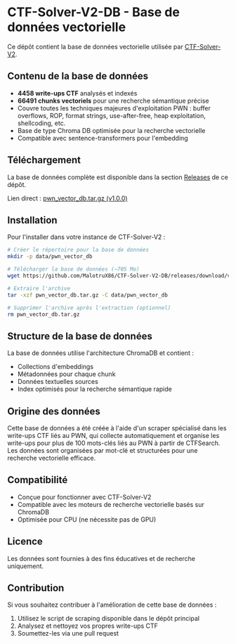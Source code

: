 # CTF-Solver-V2-DB - Base de données vectorielle

Ce dépôt contient la base de données vectorielle utilisée par [CTF-Solver-V2](https://github.com/MalotruX86/CTF-Solver-V2).

## Contenu de la base de données

- **4458 write-ups CTF** analysés et indexés
- **66491 chunks vectoriels** pour une recherche sémantique précise
- Couvre toutes les techniques majeures d'exploitation PWN : buffer overflows, ROP, format strings, use-after-free, heap exploitation, shellcoding, etc.
- Base de type Chroma DB optimisée pour la recherche vectorielle
- Compatible avec sentence-transformers pour l'embedding

## Téléchargement

La base de données complète est disponible dans la section [Releases](https://github.com/MalotruX86/CTF-Solver-V2-DB/releases) de ce dépôt.

Lien direct : [pwn_vector_db.tar.gz (v1.0.0)](https://github.com/MalotruX86/CTF-Solver-V2-DB/releases/download/v1.0.0/pwn_vector_db.tar.gz)

## Installation

Pour l'installer dans votre instance de CTF-Solver-V2 :

```bash
# Créer le répertoire pour la base de données
mkdir -p data/pwn_vector_db

# Télécharger la base de données (~705 Mo)
wget https://github.com/MalotruX86/CTF-Solver-V2-DB/releases/download/v1.0.0/pwn_vector_db.tar.gz

# Extraire l'archive
tar -xzf pwn_vector_db.tar.gz -C data/pwn_vector_db

# Supprimer l'archive après l'extraction (optionnel)
rm pwn_vector_db.tar.gz
```

## Structure de la base de données

La base de données utilise l'architecture ChromaDB et contient :

- Collections d'embeddings
- Métadonnées pour chaque chunk
- Données textuelles sources
- Index optimisés pour la recherche sémantique rapide

## Origine des données

Cette base de données a été créée à l'aide d'un scraper spécialisé dans les write-ups CTF liés au PWN, qui collecte automatiquement et organise les write-ups pour plus de 100 mots-clés liés au PWN à partir de CTFSearch. Les données sont organisées par mot-clé et structurées pour une recherche vectorielle efficace.

## Compatibilité

- Conçue pour fonctionner avec CTF-Solver-V2
- Compatible avec les moteurs de recherche vectorielle basés sur ChromaDB
- Optimisée pour CPU (ne nécessite pas de GPU)

## Licence

Les données sont fournies à des fins éducatives et de recherche uniquement.

## Contribution

Si vous souhaitez contribuer à l'amélioration de cette base de données :

1. Utilisez le script de scraping disponible dans le dépôt principal
2. Analysez et nettoyez vos propres write-ups CTF
3. Soumettez-les via une pull request
